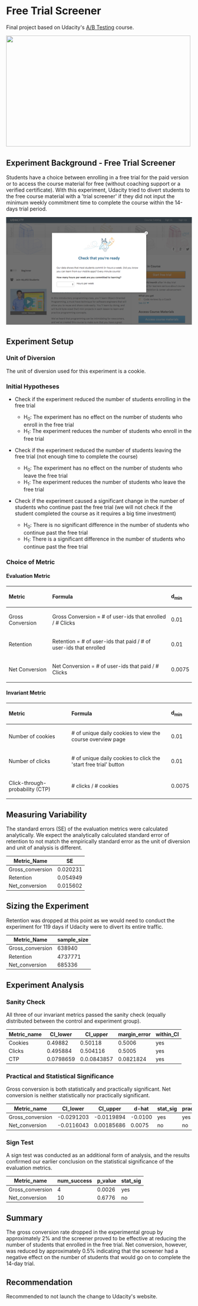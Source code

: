 # Free Trial Screener

Final project based on Udacity's [A/B Testing](https://www.udacity.com/course/ab-testing--ud257) course.

<img src="https://www.amazeemetrics.com/content/uploads/2016/12/ab-testing-blog.png" width="500" height="300"/>

## Experiment Background - Free Trial Screener

Students have a choice between enrolling in a free trial for the paid version or to access the course material for free (without coaching support or a verified certificate). With this experiment, Udacity tried to divert students to the free course material with a 'trial screener' if they did not input the minimum weekly commitment time to complete the course within the 14-days trial period.

![screener](/Final_Project_Experiment_Screenshot.png)


## Experiment Setup

### Unit of Diversion

The unit of diversion used for this experiment is a cookie.

### Initial Hypotheses

- Check if the experiment reduced the number of students enrolling in the free trial 

    * H<sub>0</sub>: The experiment has no effect on the number of students who enroll in the free trial
    * H<sub>1</sub>: The experiment reduces the number of students who enroll in the free trial


- Check if the experiment reduced the number of students leaving the free trial (not enough time to complete the course)

    * H<sub>0</sub>: The experiment has no effect on the number of students who leave the free trial
    * H<sub>1</sub>: The experiment reduces the number of students who leave the free trial


- Check if the experiment caused a significant change in the number of students who continue past the free trial (we will not check if the student completed the course as it requires a big time investment)

    * H<sub>0</sub>: There is no significant difference in the number of students who continue past the free trial
    * H<sub>1</sub>: There is a significant difference in the number of students who continue past the free trial


### Choice of Metric

#### Evaluation Metric

| <p align="left">Metric</p>                   | <p align="left">Formula</p>                                                               | <p align="left">d<sub>min</sub></p> |
| ------------------------- | ---------------------------------------------------------------------- | --------------------------------------- |
| <p align="left">Gross Conversion</p>        | <p align="left"> Gross Conversion = # of user-ids that enrolled / # Clicks</p>      | <p align="left">0.01</p>                                    |
| <p align="left">Retention</p>         | <p align="left"> Retention = # of user-ids that paid / # of user-ids that enrolled</p>  | <p align="left">0.01</p>                                   |
| <p align="left">Net Conversion</p> | <p align="left"> Net Conversion = # of user-ids that paid / # Clicks</p>                                                         | <p align="left">0.0075</p>                                    |


#### Invariant Metric

| <p align="left">Metric</p>                   | <p align="left">Formula</p>                                                               | <p align="left">d<sub>min</sub></p> |
| ------------------------- | ---------------------------------------------------------------------- | --------------------------------------- |
| <p align="left">Number of cookies</p>        | <p align="left"> # of unique daily cookies to view the course overview page</p>      | <p align="left">0.01</p>                                    |
| <p align="left">Number of clicks</p>         | <p align="left"> # of unique daily cookies to click the 'start free trial' button</p>  | <p align="left">0.01</p>                                   |
| <p align="left">Click-through-probability (CTP)</p> | <p align="left"> # clicks / # cookies</p>                                                         | <p align="left">0.0075</p>                                    |


## Measuring Variability

The standard errors (SE) of the evaluation metrics were calculated analytically. We expect the analytically calculated standard error of retention to not match the empirically standard error as the unit of diversion and unit of analysis is different.

Metric_Name | SE 
------------ | ------------- 
Gross_conversion | 0.020231
Retention | 0.054949
Net_conversion | 0.015602


## Sizing the Experiment

Retention was dropped at this point as we would need to conduct the experiment for 119 days if Udacity were to divert its entire traffic.

Metric_Name | sample_size 
------------ | ------------- 
Gross_conversion | 638940
Retention | 4737771
Net_conversion | 685336


## Experiment Analysis

### Sanity Check

All three of our invariant metrics passed the sanity check (equally distributed between the control and experiment group).

Metric_name | CI_lower | CI_upper | margin_error | within_CI
------------ | ------------- | ------------ | ------------- | -------------
Cookies | 0.49882 | 0.50118 | 0.5006 | yes
Clicks | 0.495884 | 0.504116 | 0.5005 | yes
CTP | 0.0798659 | 0.0.0843857 | 0.0821824 | yes


### Practical and Statistical Significance

Gross conversion is both statistically and practically significant. Net conversion is neither statistically nor practically significant.

Metric_name | CI_lower | CI_upper | d-hat | stat_sig | prac_sig
------------ | ------------- | ------------ | ------------- | ------------- | --------------
Gross_conversion | -0.0291203 | -0.0119894 | -0.0100 | yes | yes
Net_conversion | -0.0116043 | 0.00185686 | 0.0075 | no | no


### Sign Test

A sign test was conducted as an additional form of analysis, and the results confirmed our earlier conclusion on the statistical significance of the evaluation metrics.

Metric_name | num_success | p_value | stat_sig 
------------ | ------------- | ------------ | ------------- 
Gross_conversion | 4 | 0.0026 | yes 
Net_conversion | 10 | 0.6776 | no 


## Summary

The gross conversion rate dropped in the experimental group by approximately 2% and the screener proved to be effective at reducing the number of students that enrolled in the free trial. Net conversion, however, was reduced by approximately 0.5% indicating that the screener had a negative effect on the number of students that would go on to complete the 14-day trial.


## Recommendation

Recommended to not launch the change to Udacity's website.
